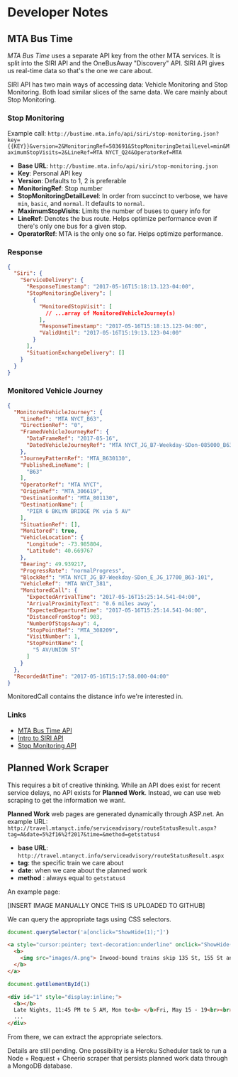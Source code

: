 # Developer Notes

## MTA Bus Time

*MTA Bus Time* uses a separate API key from the other MTA services. It is split into the SIRI API and the OneBusAway "Discovery" API. SIRI API gives us real-time data so that's the one we care about.

SIRI API has two main ways of accessing data: Vehicle Monitoring and Stop Monitoring. Both load similar slices of the same data. We care mainly about Stop Monitoring. 

### Stop Monitoring

Example call: `http://bustime.mta.info/api/siri/stop-monitoring.json?key={{KEY}}&version=2&MonitoringRef=503691&StopMonitoringDetailLevel=min&MaximumStopVisits=2&LineRef=MTA NYCT_Q24&OperatorRef=MTA`

* **Base URL**: `http://bustime.mta.info/api/siri/stop-monitoring.json`
* **Key**: Personal API key
* **Version**: Defaults to 1, 2 is preferable
* **MonitoringRef**: Stop number
* **StopMonitoringDetailLevel**: In order from succinct to verbose, we have `min`, `basic`, and `normal`. It defaults to `normal`.
* **MaximumStopVisits**: Limits the number of buses to query info for
* **LineRef**: Denotes the bus route. Helps optimize performance even if there's only one bus for a given stop.
* **OperatorRef**: MTA is the only one so far. Helps optimize performance.

### Response

```json
{
  "Siri": {
    "ServiceDelivery": {
      "ResponseTimestamp": "2017-05-16T15:18:13.123-04:00",
      "StopMonitoringDelivery": [
        {
          "MonitoredStopVisit": [
			// ...array of MonitoredVehicleJourney(s)
          ],
          "ResponseTimestamp": "2017-05-16T15:18:13.123-04:00",
          "ValidUntil": "2017-05-16T15:19:13.123-04:00"
        }
      ],
      "SituationExchangeDelivery": []
    }
  }
}
```

### Monitored Vehicle Journey

```JSON
{
  "MonitoredVehicleJourney": {
    "LineRef": "MTA NYCT_B63",
    "DirectionRef": "0",
    "FramedVehicleJourneyRef": {
      "DataFrameRef": "2017-05-16",
      "DatedVehicleJourneyRef": "MTA NYCT_JG_B7-Weekday-SDon-085000_B63_115"
    },
    "JourneyPatternRef": "MTA_B630130",
    "PublishedLineName": [
      "B63"
    ],
    "OperatorRef": "MTA NYCT",
    "OriginRef": "MTA_306619",
    "DestinationRef": "MTA_801130",
    "DestinationName": [
      "PIER 6 BKLYN BRIDGE PK via 5 AV"
    ],
    "SituationRef": [],
    "Monitored": true,
    "VehicleLocation": {
      "Longitude": -73.985804,
      "Latitude": 40.669767
    },
    "Bearing": 49.939217,
    "ProgressRate": "normalProgress",
    "BlockRef": "MTA NYCT_JG_B7-Weekday-SDon_E_JG_17700_B63-101",
    "VehicleRef": "MTA NYCT_381",
    "MonitoredCall": {
      "ExpectedArrivalTime": "2017-05-16T15:25:14.541-04:00",
      "ArrivalProximityText": "0.6 miles away",
      "ExpectedDepartureTime": "2017-05-16T15:25:14.541-04:00",
      "DistanceFromStop": 903,
      "NumberOfStopsAway": 4,
      "StopPointRef": "MTA_308209",
      "VisitNumber": 1,
      "StopPointName": [
        "5 AV/UNION ST"
      ]
    }
  },
  "RecordedAtTime": "2017-05-16T15:17:58.000-04:00"
}
```

MonitoredCall contains the distance info we're interested in.

### Links

* [MTA Bus Time API](http://bustime.mta.info/wiki/Developers/Index)
* [Intro to SIRI API](http://bustime.mta.info/wiki/Developers/SIRIIntro)
* [Stop Monitoring API](http://bustime.mta.info/wiki/Developers/SIRIStopMonitoring)

## Planned Work Scraper

This requires a bit of creative thinking. While an API does exist for recent service delays, no API exists for **Planned Work**. Instead, we can use web scraping to get the information we want.

**Planned Work** web pages are generated dynamically through ASP.net. An example URL: `http://travel.mtanyct.info/serviceadvisory/routeStatusResult.aspx?tag=A&date=5%2f16%2f2017&time=&method=getstatus4`

* **base URL**: `http://travel.mtanyct.info/serviceadvisory/routeStatusResult.aspx`
* **tag**: the specific train we care about
* **date**: when we care about the planned work
* **method** : always equal to `getstatus4`

An example page:

[INSERT IMAGE MANUALLY ONCE THIS IS UPLOADED TO GITHUB]

We can query the appropriate tags using CSS selectors. 

```javascript
document.querySelector('a[onclick="ShowHide(1);"]')
```

```HTML
<a style="cursor:pointer; text-decoration:underline" onclick="ShowHide(1);">
  <b>
    <img src="images/A.png"> Inwood-bound trains skip 135 St, 155 St and 163 St
  </b>
</a>
```

```javascript
document.getElementById(1)
```

```HTML
<div id="1" style="display:inline;">
  <b></b>
  Late Nights, 11:45 PM to 5 AM, Mon to<b> </b>Fri, May 15 - 19<br><br>
  ...
</div>
```

From there, we can extract the appropriate selectors.

Details are still pending. One possibility is a Heroku Scheduler task to run a Node + Request + Cheerio scraper that persists planned work data through a MongoDB database.